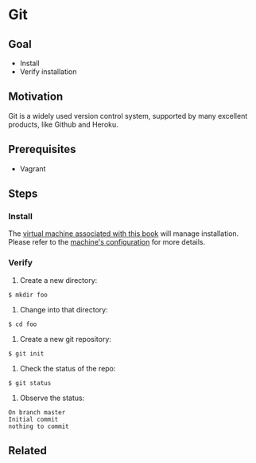 # Git

## Goal

* Install
* Verify installation

## Motivation

Git is a widely used version control system, supported by many excellent products, like Github and Heroku.

## Prerequisites

* Vagrant

## Steps

### Install

The [virtual machine associated with this book](tools/vagrant.md) will manage installation. Please refer to the [machine's configuration](../Vagrantfile) for more details.

### Verify

1. Create a new directory:
```
$ mkdir foo
```
1. Change into that directory:
```
$ cd foo
```
1. Create a new git repository:
```
$ git init
```
1. Check the status of the repo:
```
$ git status
```
1. Observe the status:
```
On branch master
Initial commit
nothing to commit
```

## Related

